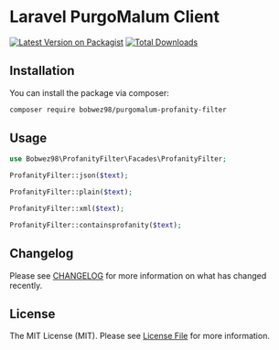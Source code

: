 # Laravel PurgoMalum Client

[![Latest Version on Packagist](https://img.shields.io/packagist/v/bobwez98/purgomalum-profanity-filter.svg?style=flat-square)](https://packagist.org/packages/bobwez98/purgomalum-profanity-filter)
[![Total Downloads](https://img.shields.io/packagist/dt/bobwez98/purgomalum-profanity-filter.svg?style=flat-square)](https://packagist.org/packages/bobwez98/purgomalum-profanity-filter)

## Installation

You can install the package via composer:

```bash
composer require bobwez98/purgomalum-profanity-filter
```

## Usage

```php
use Bobwez98\ProfanityFilter\Facades\ProfanityFilter;

ProfanityFilter::json($text);

ProfanityFilter::plain($text);

ProfanityFilter::xml($text);

ProfanityFilter::containsprofanity($text);
```

## Changelog

Please see [CHANGELOG](CHANGELOG.md) for more information on what has changed recently.

## License

The MIT License (MIT). Please see [License File](LICENSE.md) for more information.
